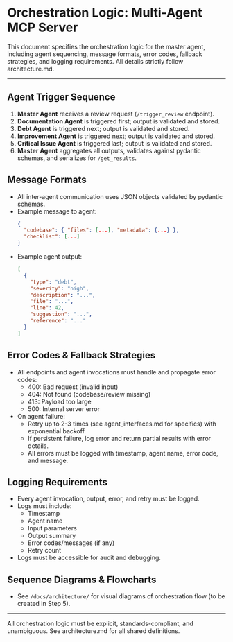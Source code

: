 # Orchestration Logic: Multi-Agent MCP Server

This document specifies the orchestration logic for the master agent, including agent sequencing, message formats, error codes, fallback strategies, and logging requirements. All details strictly follow architecture.md.

---

## Agent Trigger Sequence
1. **Master Agent** receives a review request (`/trigger_review` endpoint).
2. **Documentation Agent** is triggered first; output is validated and stored.
3. **Debt Agent** is triggered next; output is validated and stored.
4. **Improvement Agent** is triggered next; output is validated and stored.
5. **Critical Issue Agent** is triggered last; output is validated and stored.
6. **Master Agent** aggregates all outputs, validates against pydantic schemas, and serializes for `/get_results`.

## Message Formats
- All inter-agent communication uses JSON objects validated by pydantic schemas.
- Example message to agent:
  ```json
  {
    "codebase": { "files": [...], "metadata": {...} },
    "checklist": [...]
  }
  ```
- Example agent output:
  ```json
  [
    {
      "type": "debt",
      "severity": "high",
      "description": "...",
      "file": "...",
      "line": 42,
      "suggestion": "...",
      "reference": "..."
    }
  ]
  ```

## Error Codes & Fallback Strategies
- All endpoints and agent invocations must handle and propagate error codes:
  - 400: Bad request (invalid input)
  - 404: Not found (codebase/review missing)
  - 413: Payload too large
  - 500: Internal server error
- On agent failure:
  - Retry up to 2-3 times (see agent_interfaces.md for specifics) with exponential backoff.
  - If persistent failure, log error and return partial results with error details.
  - All errors must be logged with timestamp, agent name, error code, and message.

## Logging Requirements
- Every agent invocation, output, error, and retry must be logged.
- Logs must include:
  - Timestamp
  - Agent name
  - Input parameters
  - Output summary
  - Error codes/messages (if any)
  - Retry count
- Logs must be accessible for audit and debugging.

## Sequence Diagrams & Flowcharts
- See `/docs/architecture/` for visual diagrams of orchestration flow (to be created in Step 5).

---

All orchestration logic must be explicit, standards-compliant, and unambiguous. See architecture.md for all shared definitions.
